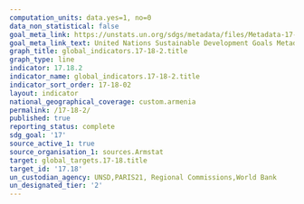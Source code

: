 ```yaml
---
computation_units: data.yes=1, no=0
data_non_statistical: false
goal_meta_link: https://unstats.un.org/sdgs/metadata/files/Metadata-17-18-02.pdf
goal_meta_link_text: United Nations Sustainable Development Goals Metadata (pdf 468kB)
graph_title: global_indicators.17-18-2.title
graph_type: line
indicator: 17.18.2
indicator_name: global_indicators.17-18-2.title
indicator_sort_order: 17-18-02
layout: indicator
national_geographical_coverage: custom.armenia
permalink: /17-18-2/
published: true
reporting_status: complete
sdg_goal: '17'
source_active_1: true
source_organisation_1: sources.Armstat
target: global_targets.17-18.title
target_id: '17.18'
un_custodian_agency: UNSD,PARIS21, Regional Commissions,World Bank
un_designated_tier: '2'
---
```

